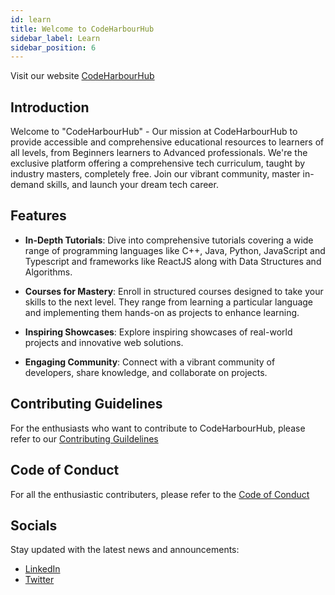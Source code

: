 ```yaml
---
id: learn
title: Welcome to CodeHarbourHub
sidebar_label: Learn
sidebar_position: 6
---
```


Visit our website [CodeHarbourHub](https://codeharborhub.github.io/)

## Introduction

Welcome to "CodeHarbourHub" - Our mission at CodeHarbourHub to provide accessible and comprehensive educational resources to learners of all levels, from Beginners learners to Advanced professionals.
We're the exclusive platform offering a comprehensive tech curriculum, taught by industry masters, completely free. Join our vibrant community, master in-demand skills, and launch your dream tech career.

## Features
- **In-Depth Tutorials**: Dive into comprehensive tutorials covering a wide range of programming languages like C++, Java, Python, JavaScript and Typescript and frameworks like ReactJS along with Data Structures and Algorithms.

- **Courses for Mastery**: Enroll in structured courses designed to take your skills to the next level. They range from learning a particular language and implementing them hands-on as projects to enhance learning.

- **Inspiring Showcases**: Explore inspiring showcases of real-world projects and innovative web solutions.

- **Engaging Community**: Connect with a vibrant community of developers, share knowledge, and collaborate on projects.

## Contributing Guidelines

For the enthusiasts who want to contribute to CodeHarbourHub, please refer to our [Contributing Guildelines](https://github.com/CodeHarborHub/codeharborhub/blob/main/CONTRIBUTING.md)

## Code of Conduct

For all the enthusiastic contributers, please refer to the [Code of Conduct](https://github.com/CodeHarborHub/codeharborhub/blob/main/CODE_OF_CONDUCT.md)

## Socials
Stay updated with the latest news and announcements:
- [LinkedIn](https://www.linkedin.com/groups/14232119/)
- [Twitter](https://twitter.com/CodesWithAjay)
